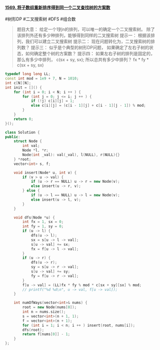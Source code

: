 #### [1569. 将子数组重新排序得到同一个二叉查找树的方案数](https://leetcode.cn/problems/number-of-ways-to-reorder-array-to-get-same-bst/)
#树形DP #二叉搜索树 #DFS #组合数 
> 题目大意：
> 	给定一个1到n的排列，可以唯一的确定一个二叉搜索树。
> 	除了该排列外还有多少种排列，能够得到同样的二叉搜索树
> 提示一：
> 	根据该排列，我们可以建立二叉搜索树
> 提示二：
> 	现在问题转化为，二叉搜索树的排列数？
> 提示三：
> 	似乎是个典型的树形DP问题， 如果确定了左右子树的状态，如何确定整个树的方案数？
> 提示四：
> 	如果左右子树的排列是固定的，那么有多少中排列， c(sx + sy, sx);
> 	所以总共有多少中排列？
> 	fx * fy * c(sx + sy, sx)
~~~c++
typedef long long LL; 
const int mod = 1e9 + 7, N = 1010; 
int c[N][N];
int init = []() {
    for (int i = 0; i < N; i ++ ) {
        for (int j = 0; j <= i; j ++ ) {
            if (!j) c[i][j] = 1;
            else c[i][j] = (c[i - 1][j] + c[i - 1][j - 1]) % mod;
        }
    }
    return 0; 
}(); 

class Solution {
public:
    struct Node {
        int val;
        Node *l, *r;
        Node(int _val): val(_val), l(NULL), r(NULL){}
    } *root;
    vector<int> s, f;

    void insert(Node* u, int v) {
        if (v > u -> val) {
            if (u -> r == NULL) u -> r = new Node(v);
            else insert(u -> r, v);
        } else {
            if (u -> l == NULL) u -> l = new Node(v);
            else insert(u -> l, v);
        }
    }

    void dfs(Node *u) {
        int fx = 1, sx = 0;
        int fy = 1, sy = 0;
        if (u -> l) {
            dfs(u -> l);
            sx = s[u -> l -> val];
            s[u -> val] += sx;
            fx = f[u -> l -> val];
        }
        if (u -> r) {
            dfs(u -> r);
            sy = s[u -> r -> val];
            s[u -> val] += sy;
            fy = f[u -> r -> val];
        }
        f[u -> val] = (LL)fx * fy % mod * c[sx + sy][sx] % mod;
        // printf("%d %d\n", u -> val, f[u -> val]);
    }

    int numOfWays(vector<int>& nums) {
        root = new Node(nums[0]);
        int n = nums.size(); 
        s = vector<int>(n + 1, 1);
        f = vector<int>(n + 1);
        for (int i = 1; i < n; i ++ ) insert(root, nums[i]);
        dfs(root);
        return f[nums[0]] - 1;
    }
};
~~~